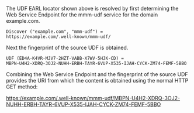 The UDF EARL locator shown above is resolved by first determining the Web Service
Endpoint for the mmm-udf service for the domain example.com.

~~~~
Discover ("example.com", "mmm-udf") = 
https://example.com/.well-known/mmm-udf/
~~~~

Next the fingerprint of the source UDF is obtained.

~~~~
UDF (ED4A-K4VR-MJV7-2HZT-VABB-X7WV-5HJK-CD) =
MBPN-U4H2-XDRQ-3OJ2-NUHH-ERBH-TAYR-6VUP-X535-IJAH-CYCK-ZM74-FEMF-5BBO
~~~~

Combining the Web Service Endpoint and the fingerprint of the source UDF provides
the URI from which the content is obtained using the normal HTTP GET method:

https://example.com/.well-known/mmm-udf/MBPN-U4H2-XDRQ-3OJ2-NUHH-ERBH-TAYR-6VUP-X535-IJAH-CYCK-ZM74-FEMF-5BBO


